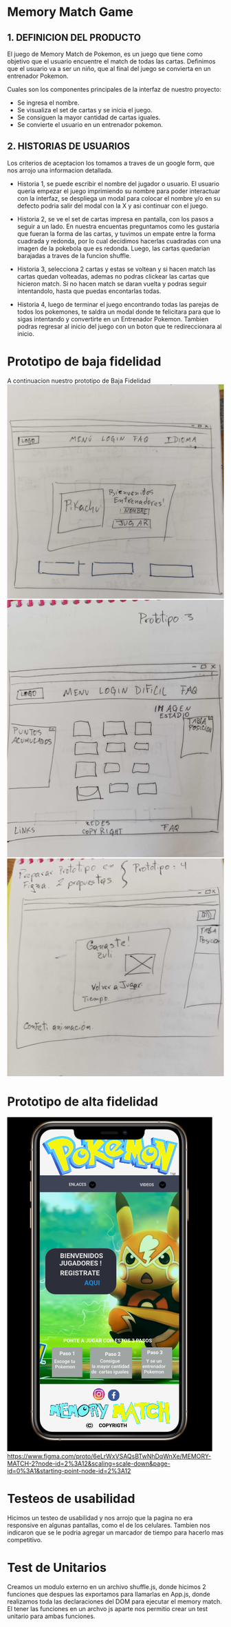 # Memory Match Game

## 1. DEFINICION DEL PRODUCTO
El juego de Memory Match de Pokemon, es un juego que tiene como objetivo que el usuario encuentre el match de todas las cartas.
Definimos que el usuario va a ser un niño, que al final del juego se convierta en un entrenador Pokemon.

Cuales son los componentes principales de la interfaz de nuestro proyecto:
- Se ingresa el nombre.
- Se   visualiza el set de cartas y se inicia el juego.
- Se consiguen la mayor cantidad de cartas iguales.
- Se convierte el usuario  en un entrenador pokemon.

## 2. HISTORIAS DE USUARIOS
Los criterios de aceptacion los tomamos a traves de un google form, que nos arrojo una informacion detallada.
- Historia 1, se puede escribir el nombre del jugador o usuario.
  El usuario queria empezar el juego imprimiendo su nombre para poder interactuar con la interfaz, se despliega un modal para colocar el nombre y/o en su defecto podria salir del modal con la X y asi continuar con el juego.

- Historia 2, se ve el set de cartas impresa en pantalla, con los pasos a seguir a un lado. En nuestra encuentas preguntamos como les gustaria que fueran la forma de las cartas, y tuvimos un empate entre la forma cuadrada y redonda, por lo cual decidimos hacerlas cuadradas con una imagen de la pokebola que es redonda.
Luego, las cartas quedarian barajadas a traves de la funcion shuffle. 

- Historia 3, selecciona 2 cartas y estas se voltean y si hacen match las cartas quedan volteadas, ademas no podras clickear las cartas que hicieron match. Si no hacen match  se daran vuelta y podras seguir intentandolo, hasta que puedas encontarlas todas.

- Historia 4, luego de terminar el juego encontrando todas las parejas de todos los pokemones, te saldra un modal donde te felicitara para que lo sigas intentando y convertirte en un Entrenador Pokemon.
Tambien podras regresar al inicio del juego con un boton que te redireccionara al inicio.


 # Prototipo de baja fidelidad

A continuacion nuestro prototipo de Baja Fidelidad 
![Getting Started](src/img/PrototipoBaja.jpg)
![Getting Started](src/img/PrototipoBaja1.jpg)
![Getting Started](src/img/PrototipoBaja2.jpg)

# Prototipo de alta fidelidad
![Getting Started](src/img/Screenshot_PrototipoAlta.png)
https://www.figma.com/proto/6eLrWxVSAQsBTwNhDqWnXe/MEMORY-MATCH-2?node-id=2%3A12&scaling=scale-down&page-id=0%3A1&starting-point-node-id=2%3A12


# Testeos de usabilidad 

Hicimos un testeo de usabilidad y nos arrojo que la pagina no era responsive en algunas pantallas, como el de los celulares.
Tambien nos indicaron que se le podria agregar un marcador de tiempo para hacerlo mas competitivo.

# Test de Unitarios

Creamos un modulo externo en un archivo shuffle.js, donde hicimos 2 funciones que despues las exportamos para llamarlas en App.js, donde  realizamos toda las declaraciones del DOM para ejecutar el memory match.
El tener las funciones en un archvo js aparte nos permitio crear un test unitario para ambas funciones.
